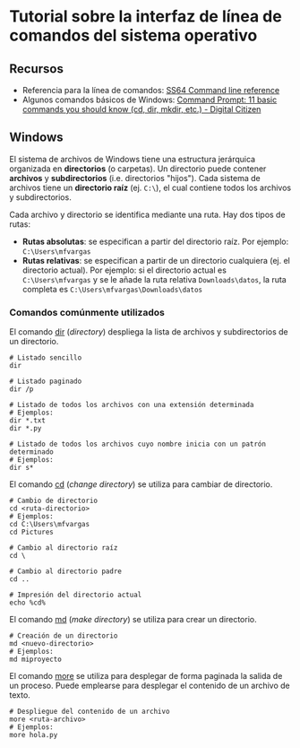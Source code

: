 # Tutorial sobre la interfaz de línea de comandos del sistema operativo

## Recursos
- Referencia para la línea de comandos: [SS64 Command line reference](https://ss64.com/)
- Algunos comandos básicos de Windows: [Command Prompt: 11 basic commands you should know (cd, dir, mkdir, etc.) - Digital Citizen](https://www.digitalcitizen.life/command-prompt-how-use-basic-commands)

## Windows
El sistema de archivos de Windows tiene una estructura jerárquica organizada en **directorios** (o carpetas). Un directorio puede contener **archivos** y **subdirectorios** (i.e. directorios "hijos"). Cada sistema de archivos tiene un **directorio raíz** (ej. ```C:\```), el cual contiene todos los archivos y subdirectorios.

Cada archivo y directorio se identifica mediante una ruta. Hay dos tipos de rutas:
- **Rutas absolutas**: se especifican a partir del directorio raíz. Por ejemplo: ```C:\Users\mfvargas```
- **Rutas relativas**: se especifican a partir de un directorio cualquiera (ej. el directorio actual). Por ejemplo: si el directorio actual es ```C:\Users\mfvargas``` y se le añade la ruta relativa ```Downloads\datos```, la ruta completa es ```C:\Users\mfvargas\Downloads\datos```

### Comandos comúnmente utilizados
El comando [dir](https://ss64.com/nt/dir.html) (*directory*) despliega la lista de archivos y subdirectorios de un directorio.

```shell
# Listado sencillo
dir

# Listado paginado
dir /p

# Listado de todos los archivos con una extensión determinada
# Ejemplos:
dir *.txt
dir *.py

# Listado de todos los archivos cuyo nombre inicia con un patrón determinado
# Ejemplos:
dir s*
```

El comando [cd](https://ss64.com/nt/cd.html) (*change directory*) se utiliza para cambiar de directorio.

```shell
# Cambio de directorio
cd <ruta-directorio>
# Ejemplos:
cd C:\Users\mfvargas
cd Pictures

# Cambio al directorio raíz
cd \

# Cambio al directorio padre
cd ..

# Impresión del directorio actual
echo %cd%
```

El comando [md](https://ss64.com/nt/md.html) (*make directory*) se utiliza para crear un directorio.

```shell
# Creación de un directorio
md <nuevo-directorio>
# Ejemplos:
md miproyecto
```

El comando [more](https://ss64.com/nt/more.html) se utiliza para desplegar de forma paginada la salida de un proceso. Puede emplearse para desplegar el contenido de un archivo de texto.

```shell
# Despliegue del contenido de un archivo
more <ruta-archivo>
# Ejemplos:
more hola.py
```
